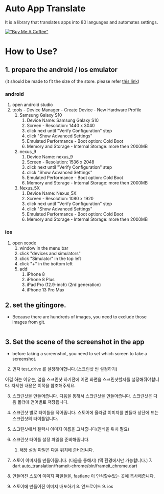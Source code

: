 # Auto App Translate

It is a library that translates apps into 80 languages and automates settings.

[!["Buy Me A Coffee"](https://www.buymeacoffee.com/assets/img/custom_images/orange_img.png)](https://www.buymeacoffee.com/melodysdren)

# How to Use?
## 1. prepare the android / ios emulator
(it should be made to fit the size of the store. please refer [this link](https://appfollow.io/blog/app-store-and-google-play-screenshot-guidelines))
### android
1. open android studio
2. tools - Device Manager - Create Device - New Hardware Profile
   1. Samsung Galaxy S10 
      1. Device Name: Samsung Galaxy S10
      2. Screen - Resolution: 1440 x 3040
      3. click next until "Verify Configuration" step
      4. click "Show Advanced Settings"
      5. Emulated Performance - Boot option: Cold Boot
      6. Memory and Storage - Internal Storage: more then 2000MB
   2. nexus_9
      1. Device Name: nexus_9
      2. Screen - Resolution: 1536 x 2048
      3. click next until "Verify Configuration" step
      4. click "Show Advanced Settings"
      5. Emulated Performance - Boot option: Cold Boot
      6. Memory and Storage - Internal Storage: more then 2000MB
   3. Nexus_5X
      1. Device Name: Nexus_5X
      2. Screen - Resolution: 1080 x 1920
      3. click next until "Verify Configuration" step
      4. click "Show Advanced Settings"
      5. Emulated Performance - Boot option: Cold Boot
      6. Memory and Storage - Internal Storage: more then 2000MB

### ios
1. open xcode
   1. window in the menu bar 
   2. click "devices and simulators"
   3. click "Simulator" in the top left
   4. click "+" in the bottom left
   5. add
      1. iPhone 8
      2. iPhone 8 Plus
      3. iPad Pro (12.9-inch) (2rd generation)
      4. iPhone 13 Pro Max

## 2. set the gitingore.
- Because there are hundreds of images, you need to exclude those images from git.
```yaml

```

## 3. Set the scene of the screenshot in the app
- before taking a screenshot, you need to set which screen to take a screenshot.



2. 먼저 test_drive 를 설정해야합니다.(스크린샷 씬 설정하기)

이걸 하는 이유는, 앱을 스크린샷 하기전에 어떤 화면을 스크린샷할지를 설정해줘야합니다.
자세한 내용은 이쪽을 참조해주세요.

3. 스크린샷을 만들어줍니다.
   다음을 통해서 스크린샷을 만들어줍니다. 스크린샷은 다음 폴더에 언어별로 저장됩니다.

3. 스크린샷 별로 타이틀을 적어줍니다.
   스토어에 올라갈 이미지를 만들때 상단에 뜨는 스크린샷의 타이틀입니다.

4. 스크린샷에서 갤럭시 이미지 이름을 고쳐줍니다(인식을 위치 필요)
5. 스크린샷 타이틀 설정 파일을 준비해줍니다.
    1. 해당 설정 파일은 다음 위치에 준비됩니다.
6. 스토어 이미지를 만들어줍니다. (다음을 통해서) (맥 환경에서만 가능합니다.)
    7. dart auto_translation/frameit-chrome/bin/frameit_chrome.dart
7. 만들어진 스토어 이미지 파일들을, fastlane 이 인식할수있는 곳에 복사해줍니다.
7. 스토어에 만들어진 이미지 배포하기
    8. 안드로이드
    9. ios 
